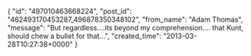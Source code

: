  {
   "id": "497010463668224",
   "post_id": "462493170453287_496878350348102",
   "from_name": "Adam Thomas",
   "message": "But regardless....its beyond my comprehension.... that Kunt,  should chew a bullet for that...",
   "created_time": "2013-03-28T10:27:38+0000"
 }
